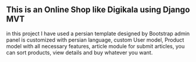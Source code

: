 <h2>This is an Online Shop like Digikala using Django MVT</h2>
in this project I have used a persian template designed by Bootstrap
admin panel is customized with persian language, custom User model, 
Product model with all necessary features, article module for submit articles,
you can sort products, view details and buy whatever you want.
